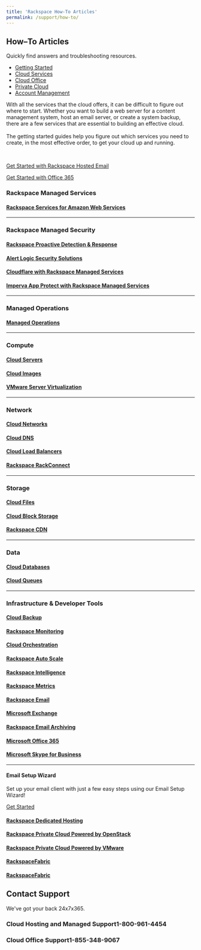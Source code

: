 ```yaml
---
title: 'Rackspace How-To Articles'
permalink: /support/how-to/
---
```

  <article>
  <div class="container">
    <div class="content home">
      <div class="row">
        <div class="col-sm-12">
          <h2>How&#8211;To Articles</h2>
          <p class="lead">Quickly find answers and troubleshooting resources.</p>
        </div>
      </div>
      <ul class="nav nav-tabs responsive-tabs filter-product-type row" id= "nav-tab" role="tablist">
        <li class="tablink" id="gs-ctrl" ><a href="#getting-started" onclick="openTab(event, 'gs-display');">Getting Started</a></li>
        <li class="tablink" id="cloud-ctrl"><a href="#cloud-hosting" onclick="openTab(event, 'cloud-display');">Cloud Services</a></li>
        <li class="tablink" id="office-ctrl"><a href="#cloud-office"  onclick="openTab(event, 'office-display');">Cloud Office</a></li>
        <li class="tablink" id="rpc-ctrl"><a href="#private-cloud"  onclick="openTab(event, 'rpc-display');">Private Cloud</a></li>
        <li class="tablink"><a href="/support/how-to/account-management">Account Management</a></li>
      </ul>
    </div>
  </div>

  <div class="container">
    <div class="content home product-type product-type-gs tab-content" id="gs-display">
      <div class="row">
        <div class="col-sm-12">
          <p>With all the services that the cloud offers, it can be difficult to figure out where to start. Whether you
            want to build a web server for a content management system, host an email server, or create a system backup,
            there are a few services that are essential to building an effective cloud.<br><br>The getting started
            guides help you figure out which services you need to create, in the most effective order, to get your cloud
            up and running.</p>
        </div>
      </div>
      <br>
      <div class="cta row">
        <!-- <div class="col-sm-12 col-md-6">
          <p>
            <a href="/support/how-to/getting-started-with-public-cloud/" id="cloud-button" class="banner-button">Get Started
              with Rackspace Public Cloud</a>
          </p>
        </div> -->
        <div class="col-sm-12 col-md-6">
          <p>
            <a href="/support/how-to/getting-started-with-hosted-email/" id="hosted-button" class="banner-button">Get Started
              with Rackspace Hosted Email</a>
          </p>
        </div>
        <div class="col-sm-12 col-md-6">
          <p>
            <a href="/support/how-to/getting-started-with-office-365/" id="office-button" class="banner-button">Get Started with
              Office 365</a>
          </p>
        </div>
        <!-- <div class="col-sm-12 col-md-6">
          <p></p>
        </div> -->
        <!-- <div class="col-sm-12 col-md-6">
          <p>
            <a href="/support/how-to/getting-started-with-office-365/" id="office-button" class="banner-button">Get Started with
              Office 365</a>
          </p>
        </div> -->
      </div>
    </div>
  </div>
  <div class="container">
    <div class="content home product-type product-type-cloud inactive" id="cloud-display">
    <div class="row">
      <div class="col-sm-12">
        <h3>Rackspace Managed Services</h3>
      </div>
    </div>
    <div class="row">
      <div class="col-sm-12 col-md-4">
        <h4><a href="/support/how-to/rackspace-services-for-aws/"><span>Rackspace Services for</span> Amazon Web Services</a></h4>
      </div>
    </div>
    <hr />
      <div class="row">
        <div class="col-sm-12">
          <h3>Rackspace Managed Security</h3>
        </div>
      </div>
      <div class="row">
        <div class="col-sm-12 col-md-3 icon pdr">
          <h4><a href="/support/how-to/rackspace-pdr/"><span>Rackspace</span> Proactive Detection & Response</a></h4>
        </div>
        <div class="col-sm-12 col-md-3 icon alert-logic">
          <h4><a href="/support/how-to/rms-alert-logic/"><span>Alert Logic</span> Security Solutions</a></h4>
        </div>
        <div class="col-sm-12 col-md-3 icon cloudflare">
          <h4><a href="/support/how-to/rms-cloudflare/"><span>Cloudflare</span> with Rackspace Managed Services</a></h4>
        </div>
        <div class="col-sm-12 col-md-3">
          <h4><a href="/support/how-to/imperva-app-protect-with-rackspace-managed-security/"><span>Imperva App Protect</span> with Rackspace Managed Services</a></h4>
        </div>
      </div>
      <hr />
      <div class="row">
        <div class="col-sm-12">
          <h3>Managed Operations</h3>
          <div class="icon managed-operations">
            <h4><a href="/support/how-to/managed-operations"><span>Managed</span> Operations</a></h4>
          </div>
        </div>
      </div>
      <hr />
      <div class="row">
        <div class="col-sm-12">
          <h3>Compute</h3>
        </div>
      </div>
      <div class="row">
        <div class="col-sm-12 col-md-4 icon servers primary">
          <h4><a href="/support/how-to/cloud-servers/"><span>Cloud</span> Servers</a></h4>
        </div>
        <div class="col-sm-12 col-md-4 icon images">
          <h4><a href="/support/how-to/cloud-images/"><span>Cloud</span> Images</a></h4>
        </div>
        <div class="col-sm-12 col-md-4 icon vmware">
          <h4><a href="/support/how-to/vmware-server-virtualization/"><span>VMware</span> Server Virtualization</a>
          </h4>
        </div>
      </div>
      <hr />
      <div class="row">
        <div class="col-sm-12">
        <h3>Network</h3>
        </div>
      </div>
        <div class="row">
          <div class="col-sm-12 col-md-3 icon networks primary">
            <h4><a href="/support/how-to/cloud-networks/"><span>Cloud</span> Networks</a></h4>
          </div>
          <div class="col-sm-12 col-md-3 icon dns">
            <h4><a href="/support/how-to/cloud-dns/"><span>Cloud</span> DNS</a></h4>
          </div>
          <div class="col-sm-12 col-md-3 icon load-balancers">
            <h4><a href="/support/how-to/cloud-load-balancers/"><span>Cloud</span> Load Balancers</a></h4>
          </div>
          <div class="col-sm-12 col-md-3 icon rackconnect">
            <h4><a href="/support/how-to/rackconnect/"><span>Rackspace</span> RackConnect</a></h4>
          </div>
      </div>
      <hr />
      <div class="row">
        <div class="col-sm-12">
        <h3>Storage</h3>
        </div>
      </div>
      <div class="row">
          <div class="primary col-sm-12 col-md-4 icon files">
            <h4><a href="/support/how-to/cloud-files"><span>Cloud</span> Files</a></h4>
          </div>
          <div class="col-sm-12 col-md-4 icon block-storage">
            <h4><a href="/support/how-to/cloud-block-storage"><span>Cloud</span> Block Storage</a></h4>
          </div>
          <div class="col-sm-12 col-md-4 icon cdn">
            <h4><a href="/support/how-to/rackspace-cdn"><span>Rackspace</span> CDN</a></h4>
          </div>
      </div>
      <hr />
      <div class="row">
        <div class="col-sm-12">
        <h3>Data</h3>
        </div>
      </div>
      <div class="row">
          <div class="primary col-sm-12 col-md-4 icon databases">
            <h4><a href="/support/how-to/cloud-databases/"><span>Cloud</span> Databases</a></h4>
          </div>
          <div class="col-sm-12 col-md-4 icon queues">
            <h4><a href="/support/how-to/cloud-queues/"><span>Cloud</span> Queues</a></h4>
          </div>
      </div>
      <hr />
      <div class="row">
        <div class="col-sm-12">
        <h3>Infrastructure &amp; Developer Tools</h3>
        </div>
      </div>
      <div class="row">
        <div class="col-sm-12 col-md-4 icon primary backup">
          <h4><a href="/support/how-to/cloud-backup/"><span>Cloud</span> Backup</a></h4>
        </div>
        <div class="col-sm-12 col-md-4 icon monitoring">
          <h4><a href="/support/how-to/rackspace-monitoring/"><span>Rackspace</span> Monitoring</a></h4>
        </div>
        <div class="col-sm-12 col-md-4 icon orchestration">
          <h4><a href="/support/how-to/cloud-orchestration/"><span>Cloud</span> Orchestration</a></h4>
        </div>
      </div>
      <div class="row">
        <div class="col-sm-12 col-md-4 icon auto-scale">
          <h4><a href="/support/how-to/rackspace-auto-scale/"><span>Rackspace</span> Auto Scale</a></h4>
        </div>
        <div class="col-sm-12 col-md-4 primary icon intelligence">
          <h4><a href="/support/how-to/rackspace-intelligence/"><span>Rackspace</span> Intelligence</a>
          </h4>
        </div>
        <div class="col-sm-12 col-md-4 icon metrics">
          <h4><a href="/support/how-to/rackspace-metrics"><span>Rackspace</span> Metrics</a></h4>
        </div>
      </div>
    </div>
  </div>
  <div class="container">
    <div class="content home product-type product-type-email inactive" id="office-display">
      <div class="row">
        <div class="primary col-sm-12 col-md-4 icon email">
          <h4><a href="/support/how-to/rackspace-email/"><span>Rackspace</span> Email</a></h4>
        </div>
        <div class="col-sm-12 col-md-4 icon exchange">
          <h4><a href="/support/how-to/exchange/"><span>Microsoft</span> Exchange</a></h4>
        </div>
        <div class="col-sm-12 col-md-4 icon email-archiving">
          <h4><a href="/support/how-to/rackspace-email-archiving/"><span>Rackspace</span> Email Archiving</a>
          </h4>
        </div>
      </div>
      <div class="row">
        <div class="col-sm-12 col-md-4 primary icon office-365">
          <h4><a href="/support/how-to/office-365/"><span>Microsoft</span> Office 365</a></h4>
        </div>
        <div class="col-sm-12 col-md-4 icon skype">
          <h4><a href="/support/how-to/skype-for-business/"><span>Microsoft</span> Skype for Business</a>
          </h4>
        </div>
      </div>
      <hr />
      <div class="row email-wizard">
        <div class="col-sm-12 col-md-8">
          <h4>Email Setup Wizard</h4>
          <p>Set up your email client with just a few easy steps using our Email Setup Wizard!</p>
        </div>
        <div class="col-sm-12 col-md-4">
          <aside class="cta">
            <p>
              <a href="https://emailhelp.rackspace.com/" id="email-button" class="banner-button">Get Started</a>
            </p>
          </aside>
        </div>
      </div>
    </div>
  </div>
  <div class="container">
    <div class="content home product-type product-type-cloud inactive" id="rpc-display">
      <div class="row">
        <div class="primary col-sm-12 col-md-4 icon private">
          <h4><a href="/support/how-to/dedicated-hosting/"><span>Rackspace</span> Dedicated Hosting</a></h4>
        </div>
        <div class="col-sm-12 col-md-4 icon private">
          <h4><a href="https://docs.rackspace.com/docs/private-cloud/rpc/v17/"><span>Rackspace Private Cloud</span> Powered by OpenStack</a></h4>
        </div>
        <div class="col-sm-12 col-md-4 icon private">
          <h4><a href="https://docs.rackspace.com/docs/rpc-vmware/rpc-vmware-customer-handbook/"><span>Rackspace Private Cloud</span> Powered by VMware</a></h4>
        </div>
      </div>
    </div>
  </div>
  <div class="container">
    <div class="Rackspace Ticketing Application" id="Rackspace Fabric">
      <div class="row">
        <div class="primary col-sm-12 col-md-4 icon private">
          <h4><a href="/support/how-to/rackspace-fabric/"><span>Rackspace</span>Fabric</a></h4>
        </div>
        <div class="col-sm-12 col-md-4 icon private">
          <h4><a href="https://docs.rackspace.com/docs/rackspace-fabric/"><span>Rackspace</span>Fabric</a></h4>
        </div>
      </div>
    </div>
  </div>
  <div class="river">
    <div class="container">
      <div class="row content home contact">
        <div class="col-sm-12">
        <h2>Contact Support</h2>
        <p class="lead">We've got your back 24x7x365.</p>
        </div>
      </div>
      <div class="row content home contact">
        <div class="col-sm-12 col-md-6">
          <h3><span>Cloud Hosting and Managed Support</span>1-800-961-4454</h3>
        </div>
        <div class="col-sm-12 col-md-6">
          <h3><span>Cloud Office Support</span>1-855-348-9067</h3>
        </div>
      </div>
    </div>
  </div>
  </article>
